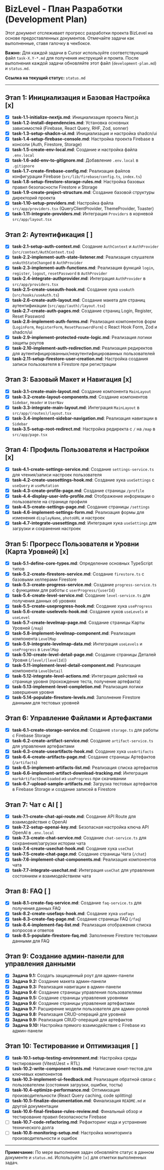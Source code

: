 # BizLevel - План Разработки (Development Plan)

Этот документ отслеживает прогресс разработки проекта BizLevel на основе предоставленных документов. Отмечайте задачи как выполненные, ставя галочку в чекбоксе.

**Важно:** Для каждой задачи в Cursor используйте соответствующий файл `task-X.Y-*.md` для получения инструкций и промта. После выполнения каждой задачи обновляйте этот файл (`development-plan.md`) и `status.md`.

**Ссылка на текущий статус:** `status.md`

---

## Этап 1: Инициализация и Базовая Настройка [x]

* [x] **task-1.1-initialize-nextjs.md**: Инициализация проекта Next.js
* [x] **task-1.2-install-dependencies.md**: Установка основных зависимостей (Firebase, React Query, RHF, Zod, sonner)
* [x] **task-1.3-setup-shadcn-ui.md**: Инициализация и настройка shadcn/ui
* [x] **task-1.4-setup-firebase-console.md**: Настройка проекта Firebase в консоли (Auth, Firestore, Storage)
* [x] **task-1.5-create-env-local.md**: Создание и настройка файла `.env.local`
* [x] **task-1.6-add-env-to-gitignore.md**: Добавление `.env.local` в `.gitignore`
* [x] **task-1.7-create-firebase-config.md**: Реализация файлов конфигурации Firebase (`src/lib/firebase/config.ts`, `index.ts`)
* [x] **task-1.8-setup-firestore-storage-rules.md**: Настройка базовых правил безопасности Firestore и Storage
* [x] **task-1.9-create-project-structure.md**: Создание базовой структуры директорий проекта
* [x] **task-1.10-setup-providers.md**: Настройка файла `src/app/providers.tsx` (QueryClientProvider, ThemeProvider, Toaster)
* [x] **task-1.11-integrate-providers.md**: Интеграция `Providers` в корневой `src/app/layout.tsx`

## Этап 2: Аутентификация [ ]

* [x] **task-2.1-setup-auth-context.md**: Создание `AuthContext` и `AuthProvider` (`src/context/AuthContext.tsx`)
* [x] **task-2.2-implement-auth-state-listener.md**: Реализация слушателя `onAuthStateChanged` в `AuthProvider`
* [x] **task-2.3-implement-auth-functions.md**: Реализация функций `login`, `register`, `logout`, `resetPassword` в `AuthProvider`
* [x] **task-2.4-integrate-authprovider.md**: Интеграция `AuthProvider` в `src/app/providers.tsx`
* [x] **task-2.5-create-useauth-hook.md**: Создание хука `useAuth` (`src/hooks/useAuth.ts`)
* [x] **task-2.6-create-auth-layout.md**: Создание макета для страниц аутентификации (`src/app/(auth)/layout.tsx`)
* [x] **task-2.7-create-auth-pages.md**: Создание страниц Login, Register, Reset Password
* [x] **task-2.8-implement-auth-forms.md**: Реализация компонентов форм (`LoginForm`, `RegisterForm`, `ResetPasswordForm`) с React Hook Form, Zod и shadcn/ui
* [x] **task-2.9-implement-protected-route-logic.md**: Реализация логики защиты роутов
* [x] **task-2.10-implement-auth-redirection.md**: Реализация редиректов для аутентифицированных/неаутентифицированных пользователей
* [x] **task-2.11-setup-firestore-user-creation.md**: Настройка создания записи пользователя в Firestore при регистрации

## Этап 3: Базовый Макет и Навигация [x]

* [x] **task-3.1-create-main-layout.md**: Создание компонента `MainLayout`
* [x] **task-3.2-create-layout-components.md**: Создание компонентов `Sidebar`, `Header` и `UserNav`
* [x] **task-3.3-integrate-main-layout.md**: Интеграция `MainLayout` в `src/app/(routes)/layout.tsx`
* [x] **task-3.4-implement-sidebar-navigation.md**: Реализация навигации в `Sidebar`
* [x] **task-3.5-setup-root-redirect.md**: Настройка редиректа с `/` на `/map` в `src/app/page.tsx`

## Этап 4: Профиль Пользователя и Настройки [x]

* [x] **task-4.1-create-settings-service.md**: Создание `settings-service.ts` для чтения/записи настроек пользователя
* [x] **task-4.2-create-usesettings-hook.md**: Создание хука `useSettings` с `useQuery` и `useMutation`
* [x] **task-4.3-create-profile-page.md**: Создание страницы `/profile`
* [x] **task-4.4-display-user-info-profile.md**: Отображение информации о пользователе на странице профиля
* [x] **task-4.5-create-settings-page.md**: Создание страницы `/settings`
* [x] **task-4.6-implement-settings-form.md**: Реализация формы для изменения `displayName`, `photoURL` и настроек
* [x] **task-4.7-integrate-usesettings.md**: Интеграция хука `useSettings` для загрузки и сохранения настроек

## Этап 5: Прогресс Пользователя и Уровни (Карта Уровней) [x]

* [x] **task-5.1-define-core-types.md**: Определение основных TypeScript типов
* [x] **task-5.2-create-firestore-service.md**: Создание `firestore.ts` с базовыми хелперами Firestore
* [x] **task-5.3-create-progress-service.md**: Создание `progress-service.ts` с функциями для работы с `userProgress/{userId}`
* [x] **task-5.4-create-level-service.md**: Создание `level-service.ts` для получения данных об уровнях
* [x] **task-5.5-create-useprogress-hook.md**: Создание хука `useProgress`
* [x] **task-5.6-create-uselevels-hook.md**: Создание хуков `useLevels` и `useLevel`
* [x] **task-5.7-create-levelmap-page.md**: Создание страницы Карты Уровней (`/map`)
* [x] **task-5.8-implement-levelmap-component.md**: Реализация компонента `LevelMap`
* [x] **task-5.9-integrate-levelmap-data.md**: Интеграция `useLevels` и `useProgress` в `LevelMap`
* [x] **task-5.10-create-level-detail-page.md**: Создание страницы Деталей Уровня (`/level/[levelId]`)
* [x] **task-5.11-implement-level-detail-component.md**: Реализация компонента `LevelDetail`
* [x] **task-5.12-integrate-level-actions.md**: Интеграция действий на странице уровня (прохождение теста, получение артефакта)
* [x] **task-5.13-implement-level-completion.md**: Реализация логики завершения уровня
* [x] **task-5.14-populate-firestore-levels.md**: Заполнение Firestore данными для тестовых уровней

## Этап 6: Управление Файлами и Артефактами

* [x] **task-6.1-create-storage-service.md**: Создание `storage.ts` для работы с Firebase Storage
* [x] **task-6.2-create-artifact-service.md**: Создание `artifact-service.ts` для управления артефактами
* [x] **task-6.3-create-useartifacts-hook.md**: Создание хука `useArtifacts`
* [x] **task-6.4-create-artifacts-page.md**: Создание страницы Артефактов (`/artifacts`)
* [x] **task-6.5-implement-artifacts-list.md**: Реализация списка артефактов
* [x] **task-6.6-implement-artifact-download-tracking.md**: Интеграция `markArtifactDownloaded` из `useProgress` при скачивании
* [x] **task-6.7-upload-sample-artifacts.md**: Загрузка тестовых артефактов в Firebase Storage и создание записей в Firestore

## Этап 7: Чат с AI [ ]

* [x] **task-7.1-create-chat-api-route.md**: Создание API Route для взаимодействия с OpenAI
* [x] **task-7.2-setup-openai-key.md**: Безопасная настройка ключа API OpenAI в `.env.local`
* [x] **task-7.3-create-chat-service.md**: Создание `chat-service.ts` для сохранения/загрузки истории чата
* [x] **task-7.4-create-usechat-hook.md**: Создание хука `useChat`
* [x] **task-7.5-create-chat-page.md**: Создание страницы Чата (`/chat`)
* [x] **task-7.6-implement-chat-components.md**: Реализация компонентов чата
* [x] **task-7.7-integrate-usechat.md**: Интеграция `useChat` для управления состоянием и взаимодействием чата

## Этап 8: FAQ [ ]

* [x] **task-8.1-create-faq-service.md**: Создание `faq-service.ts` для получения данных FAQ
* [x] **task-8.2-create-usefaqs-hook.md**: Создание хука `useFaqs`
* [x] **task-8.3-create-faq-page.md**: Создание страницы FAQ (`/faq`)
* [x] **task-8.4-implement-faq-list.md**: Реализация отображения списка вопросов и ответов
* [x] **task-8.5-populate-firestore-faq.md**: Заполнение Firestore тестовыми данными для FAQ

## Этап 9: Создание админ-панели для управления данными

* [x] **Задача 9.1:** Создать защищенный роут для админ-панели
* [x] **Задача 9.2:** Создание макета админ-панели
* [x] **Задача 9.3:** Реализация навигации в админ-панели
* [x] **Задача 9.4:** Создание страницы управления пользователями
* [x] **Задача 9.5:** Создание страницы управления уровнями
* [x] **Задача 9.6:** Создание страницы управления артефактами
* [x] **Задача 9.7:** Расширение модели пользователя для админ-ролей
* [x] **Задача 9.8:** Реализация CRUD-операций для уровней
* [x] **Задача 9.9:** Реализация CRUD-операций для артефактов
* [x] **Задача 9.10:** Настройка прямого взаимодействия с Firebase из админ-панели

## Этап 10: Тестирование и Оптимизация [ ]

* [x] **task-10.1-setup-testing-environment.md**: Настройка среды тестирования (Vitest/Jest + RTL)
* [x] **task-10.2-write-component-tests.md**: Написание юнит-тестов для ключевых компонентов
* [x] **task-10.3-implement-ui-feedback.md**: Реализация обратной связи с пользователем (состояния загрузки, ошибки, тосты)
* [x] **task-10.4-optimize-performance.md**: Оптимизация производительности (React Query caching, code splitting)
* [x] **task-10.5-finalize-documentation.md**: Финализация `README.md` и другой документации
* [x] **task-10.6-final-firebase-rules-review.md**: Финальный обзор и тестирование правил безопасности Firebase
* [ ] **task-10.7-code-refactoring.md**: Рефакторинг кода и устранение технического долга
* [ ] **task-10.8-monitoring-setup.md**: Настройка мониторинга производительности и ошибок

---

**Примечание:** По мере выполнения задач обновляйте статус в данном документе и `status.md`. Используйте `[x]` для отметки выполненных задач.